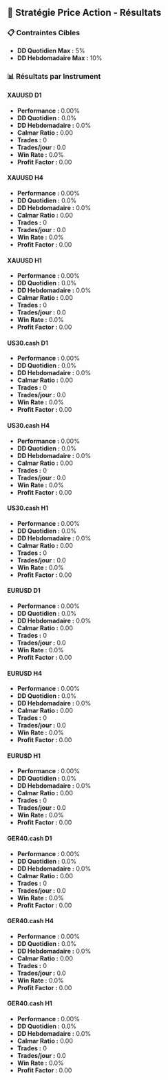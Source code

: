 ## 🎯 Stratégie Price Action - Résultats

### 📋 Contraintes Cibles
- **DD Quotidien Max :** 5%
- **DD Hebdomadaire Max :** 10%

### 📊 Résultats par Instrument

#### XAUUSD D1
- **Performance :** 0.00%
- **DD Quotidien :** 0.0%
- **DD Hebdomadaire :** 0.0%
- **Calmar Ratio :** 0.00
- **Trades :** 0
- **Trades/jour :** 0.0
- **Win Rate :** 0.0%
- **Profit Factor :** 0.00

#### XAUUSD H4
- **Performance :** 0.00%
- **DD Quotidien :** 0.0%
- **DD Hebdomadaire :** 0.0%
- **Calmar Ratio :** 0.00
- **Trades :** 0
- **Trades/jour :** 0.0
- **Win Rate :** 0.0%
- **Profit Factor :** 0.00

#### XAUUSD H1
- **Performance :** 0.00%
- **DD Quotidien :** 0.0%
- **DD Hebdomadaire :** 0.0%
- **Calmar Ratio :** 0.00
- **Trades :** 0
- **Trades/jour :** 0.0
- **Win Rate :** 0.0%
- **Profit Factor :** 0.00

#### US30.cash D1
- **Performance :** 0.00%
- **DD Quotidien :** 0.0%
- **DD Hebdomadaire :** 0.0%
- **Calmar Ratio :** 0.00
- **Trades :** 0
- **Trades/jour :** 0.0
- **Win Rate :** 0.0%
- **Profit Factor :** 0.00

#### US30.cash H4
- **Performance :** 0.00%
- **DD Quotidien :** 0.0%
- **DD Hebdomadaire :** 0.0%
- **Calmar Ratio :** 0.00
- **Trades :** 0
- **Trades/jour :** 0.0
- **Win Rate :** 0.0%
- **Profit Factor :** 0.00

#### US30.cash H1
- **Performance :** 0.00%
- **DD Quotidien :** 0.0%
- **DD Hebdomadaire :** 0.0%
- **Calmar Ratio :** 0.00
- **Trades :** 0
- **Trades/jour :** 0.0
- **Win Rate :** 0.0%
- **Profit Factor :** 0.00

#### EURUSD D1
- **Performance :** 0.00%
- **DD Quotidien :** 0.0%
- **DD Hebdomadaire :** 0.0%
- **Calmar Ratio :** 0.00
- **Trades :** 0
- **Trades/jour :** 0.0
- **Win Rate :** 0.0%
- **Profit Factor :** 0.00

#### EURUSD H4
- **Performance :** 0.00%
- **DD Quotidien :** 0.0%
- **DD Hebdomadaire :** 0.0%
- **Calmar Ratio :** 0.00
- **Trades :** 0
- **Trades/jour :** 0.0
- **Win Rate :** 0.0%
- **Profit Factor :** 0.00

#### EURUSD H1
- **Performance :** 0.00%
- **DD Quotidien :** 0.0%
- **DD Hebdomadaire :** 0.0%
- **Calmar Ratio :** 0.00
- **Trades :** 0
- **Trades/jour :** 0.0
- **Win Rate :** 0.0%
- **Profit Factor :** 0.00

#### GER40.cash D1
- **Performance :** 0.00%
- **DD Quotidien :** 0.0%
- **DD Hebdomadaire :** 0.0%
- **Calmar Ratio :** 0.00
- **Trades :** 0
- **Trades/jour :** 0.0
- **Win Rate :** 0.0%
- **Profit Factor :** 0.00

#### GER40.cash H4
- **Performance :** 0.00%
- **DD Quotidien :** 0.0%
- **DD Hebdomadaire :** 0.0%
- **Calmar Ratio :** 0.00
- **Trades :** 0
- **Trades/jour :** 0.0
- **Win Rate :** 0.0%
- **Profit Factor :** 0.00

#### GER40.cash H1
- **Performance :** 0.00%
- **DD Quotidien :** 0.0%
- **DD Hebdomadaire :** 0.0%
- **Calmar Ratio :** 0.00
- **Trades :** 0
- **Trades/jour :** 0.0
- **Win Rate :** 0.0%
- **Profit Factor :** 0.00

